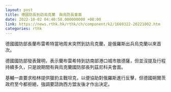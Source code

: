 ```yaml
---
layout: post
title: 德國防長到訪烏克蘭　與烏防長會面
date: 2022-10-02 04:40:58.000000000 +08:00
link: https://news.rthk.hk/rthk/ch/component/k2/1669322-20221002.htm
categories: rthk
---
```


德國國防部長蘭布雷希特當地周末突然到訪烏克蘭，是俄羅斯出兵烏克蘭以來首次。

德國國防部發表聲明，表示蘭布雷希特到訪南部港口城市敖德薩，但並沒提及行程持續多久，只是說期間有與烏克蘭國防部長列茲尼科夫會面。

基輔一直要求柏林提供獵豹主戰坦克，以便協助對俄羅斯進行反擊，但德國朔爾茨政府至今都拒絕，強調要諮詢西方盟友後才作出決定。
